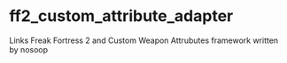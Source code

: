 # ff2_custom_attribute_adapter
Links Freak Fortress 2 and Custom Weapon Attrubutes framework written by nosoop
